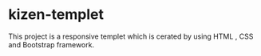 # kizen-templet
This project is a responsive templet which is cerated by using HTML , CSS and Bootstrap framework.
